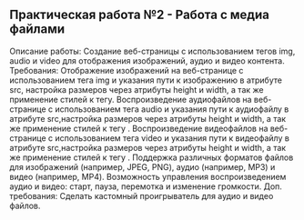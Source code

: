 Практическая работа №2 - Работа с медиа файлами
--------------------------------------------------------------
Описание работы: Создание веб-страницы с использованием тегов img, audio и video для отображения изображений, аудио и видео контента.
Требования:
Отображение изображений на веб-странице с использованием тега img и указания пути к изображению в атрибуте src, настройка размеров через атрибуты height и width, а так же применение стилей к тегу.
Воспроизведение аудиофайлов на веб-странице с использованием тега audio и указания пути к аудиофайлу в атрибуте src,настройка размеров через атрибуты height и width, а так же применение стилей к тегу  .
Воспроизведение видеофайлов на веб-странице с использованием тега video и указания пути к видеофайлу в атрибуте src,настройка размеров через атрибуты height и width, а так же применение стилей к тегу  .
Поддержка различных форматов файлов для изображений (например, JPEG, PNG), аудио (например, MP3) и видео (например, MP4).
Возможность управления воспроизведением аудио и видео: старт, пауза, перемотка и изменение громкости.
Доп. требования:
Сделать кастомный проигрыватель для аудио и видео файлов.
